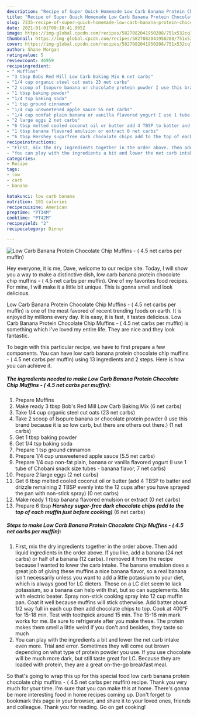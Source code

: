 ```yaml
---
description: "Recipe of Super Quick Homemade Low Carb Banana Protein Chocolate Chip Muffins -  ( 4.5 net carbs per muffin)"
title: "Recipe of Super Quick Homemade Low Carb Banana Protein Chocolate Chip Muffins -  ( 4.5 net carbs per muffin)"
slug: 7235-recipe-of-super-quick-homemade-low-carb-banana-protein-chocolate-chip-muffins-45-net-carbs-per-muffin
date: 2021-01-01T09:18:41.995Z
image: https://img-global.cpcdn.com/recipes/5827082041950208/751x532cq70/low-carb-banana-protein-chocolate-chip-muffins-45-net-carbs-per-muffin-recipe-main-photo.jpg
thumbnail: https://img-global.cpcdn.com/recipes/5827082041950208/751x532cq70/low-carb-banana-protein-chocolate-chip-muffins-45-net-carbs-per-muffin-recipe-main-photo.jpg
cover: https://img-global.cpcdn.com/recipes/5827082041950208/751x532cq70/low-carb-banana-protein-chocolate-chip-muffins-45-net-carbs-per-muffin-recipe-main-photo.jpg
author: Shane Morgan
ratingvalue: 5
reviewcount: 46959
recipeingredient:
- " Muffins"
- "3 tbsp Bobs Red Mill Low Carb Baking Mix 6 net carbs"
- "1/4 cup organic steel cut oats 23 net carbs"
- "2 scoop of Isopure banana or chocolate protein powder I use this brand because it is so low carb but there are others out there 1 net carbs"
- "1 tbsp baking powder"
- "1/4 tsp baking soda"
- "1 tsp ground cinnamon"
- "1/4 cup unsweetened apple sauce 55 net carbs"
- "1/4 cup nonfat plain banana or vanilla flavored yogurt I use 1 tube of Chobani snack size tubes  banana flavor 7 net carbs"
- "2 large eggs 2 net carbs"
- "6 tbsp melted cooled coconut oil or butter add 4 TBSP to batter and drizzle remaining 2 TBSP evenly into the 12 cups after you have sprayed the pan with nonstick spray 0 net carbs"
- "1 tbsp banana flavored emulsion or extract 0 net carbs"
- "6 tbsp Hershey sugarfree dark chocolate chips add to the top of each muffin just before cooking 6 net carbs"
recipeinstructions:
- "First, mix the dry ingredients together in the order above. Then add liquid ingredients in the order above. If you like, add a banana (24 net carbs) or half of a banana (12 carbs). I removed it from the recipe because I wanted to lower the carb intake. The banana emulsion does a great job of giving these muffins a nice banana flavor, so a real banana isn&#39;t necessarily unless you want to add a little potassium to your diet, which is always good for LC dieters. Those on a LC diet seem to lack potassium, so a banana can help with that, but so can supplements. Mix with electric beater. Spray non-stick cooking spray into 12 cup muffin pan. Coat it well because muffins will stick otherwise. Add batter about 1/2 way full in each cup then add chocolate chips to top. Cook at 400°F for 15-18 min. Test with toothpick around 15 min. The 15-16 min mark works for me. Be sure to refrigerate after you make these. The protein mskes them smell a little weird if you don&#39;t and besides, they taste so much"
- "You can play with the ingredients a bit and lower the net carb intake even more. Trial and error. Sometimes they will come out brown depending on what type of protein powder you use. If you use chocolate will be much more dark, but still taste great for LC. Because they are loaded with protein, they are a great on-the-go breakfast meal."
categories:
- Recipe
tags:
- low
- carb
- banana

katakunci: low carb banana 
nutrition: 181 calories
recipecuisine: American
preptime: "PT34M"
cooktime: "PT42M"
recipeyield: "2"
recipecategory: Dinner

---
```



![Low Carb Banana Protein Chocolate Chip Muffins -  ( 4.5 net carbs per muffin)](https://img-global.cpcdn.com/recipes/5827082041950208/751x532cq70/low-carb-banana-protein-chocolate-chip-muffins-45-net-carbs-per-muffin-recipe-main-photo.jpg)

Hey everyone, it is me, Dave, welcome to our recipe site. Today, I will show you a way to make a distinctive dish, low carb banana protein chocolate chip muffins -  ( 4.5 net carbs per muffin). One of my favorites food recipes. For mine, I will make it a little bit unique. This is gonna smell and look delicious.



Low Carb Banana Protein Chocolate Chip Muffins -  ( 4.5 net carbs per muffin) is one of the most favored of recent trending foods on earth. It is enjoyed by millions every day. It is easy, it is fast, it tastes delicious. Low Carb Banana Protein Chocolate Chip Muffins -  ( 4.5 net carbs per muffin) is something which I've loved my entire life. They are nice and they look fantastic.


To begin with this particular recipe, we have to first prepare a few components. You can have low carb banana protein chocolate chip muffins -  ( 4.5 net carbs per muffin) using 13 ingredients and 2 steps. Here is how you can achieve it.

<!--inarticleads1-->

##### The ingredients needed to make Low Carb Banana Protein Chocolate Chip Muffins -  ( 4.5 net carbs per muffin):

1. Prepare  Muffins
1. Make ready 3 tbsp Bob&#39;s Red Mill Low Carb Baking Mix (6 net carbs)
1. Take 1/4 cup organic steel cut oats (23 net carbs)
1. Take 2 scoop of Isopure banana or chocolate protein powder (I use this brand because it is so low carb, but there are others out there.) (1 net carbs)
1. Get 1 tbsp baking powder
1. Get 1/4 tsp baking soda
1. Prepare 1 tsp ground cinnamon
1. Prepare 1/4 cup unsweetened apple sauce (5.5 net carbs)
1. Prepare 1/4 cup non-fat plain, banana or vanilla flavored yogurt (I use 1 tube of Chobani snack size tubes - banana flavor, 7 net carbs)
1. Prepare 2 large eggs (2 net carbs)
1. Get 6 tbsp melted cooled coconut oil or butter (add 4 TBSP to batter and drizzle remaining 2 TBSP evenly into the 12 cups after you have sprayed the pan with non-stick spray) (0 net carbs)
1. Make ready 1 tbsp banana flavored emulsion or extract (0 net carbs)
1. Prepare 6 tbsp ***Hershey sugar-free dark chocolate chips (add to the top of each muffin just before cooking)*** (6 net carbs)




<!--inarticleads2-->

##### Steps to make Low Carb Banana Protein Chocolate Chip Muffins -  ( 4.5 net carbs per muffin):

1. First, mix the dry ingredients together in the order above. Then add liquid ingredients in the order above. If you like, add a banana (24 net carbs) or half of a banana (12 carbs). I removed it from the recipe because I wanted to lower the carb intake. The banana emulsion does a great job of giving these muffins a nice banana flavor, so a real banana isn&#39;t necessarily unless you want to add a little potassium to your diet, which is always good for LC dieters. Those on a LC diet seem to lack potassium, so a banana can help with that, but so can supplements. Mix with electric beater. Spray non-stick cooking spray into 12 cup muffin pan. Coat it well because muffins will stick otherwise. Add batter about 1/2 way full in each cup then add chocolate chips to top. Cook at 400°F for 15-18 min. Test with toothpick around 15 min. The 15-16 min mark works for me. Be sure to refrigerate after you make these. The protein mskes them smell a little weird if you don&#39;t and besides, they taste so much
1. You can play with the ingredients a bit and lower the net carb intake even more. Trial and error. Sometimes they will come out brown depending on what type of protein powder you use. If you use chocolate will be much more dark, but still taste great for LC. Because they are loaded with protein, they are a great on-the-go breakfast meal.




So that's going to wrap this up for this special food low carb banana protein chocolate chip muffins -  ( 4.5 net carbs per muffin) recipe. Thank you very much for your time. I'm sure that you can make this at home. There's gonna be more interesting food in home recipes coming up. Don't forget to bookmark this page in your browser, and share it to your loved ones, friends and colleague. Thank you for reading. Go on get cooking!
